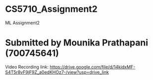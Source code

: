 # CS5710_Assignment2
ML Assignment2

# Submitted by Mounika Prathapani (700745641)

Video Recording link: https://drive.google.com/file/d/14kidxMF-S4T5r8vF9jF9Z_a0edKHOz7-/view?usp=drive_link
